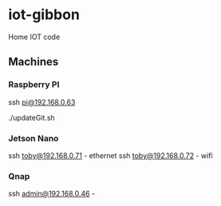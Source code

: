 # iot-gibbon

Home IOT code



## Machines

### Raspberry PI
ssh pi@192.168.0.63

./updateGit.sh 

### Jetson Nano
ssh toby@192.168.0.71 - ethernet
ssh toby@192.168.0.72 - wifi

### Qnap

ssh admin@192.168.0.46 -

